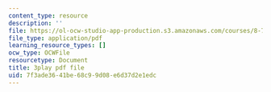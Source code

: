 ```yaml
---
content_type: resource
description: ''
file: https://ol-ocw-studio-app-production.s3.amazonaws.com/courses/8-701-introduction-to-nuclear-and-particle-physics-fall-2020/7f3ade3641be68c99d08e6d37d2e1edc_olxlB5mW1CI.pdf
file_type: application/pdf
learning_resource_types: []
ocw_type: OCWFile
resourcetype: Document
title: 3play pdf file
uid: 7f3ade36-41be-68c9-9d08-e6d37d2e1edc
---
```

